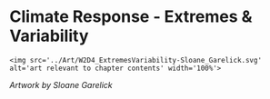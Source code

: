 # Climate Response - Extremes & Variability

 ````{div} full-width 
 <img src='../Art/W2D4_ExtremesVariability-Sloane_Garelick.svg' alt='art relevant to chapter contents' width='100%'> 
```` 

*Artwork by Sloane Garelick*